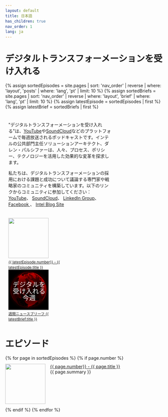 ```yaml
---
layout: default
title: 日本語
has_children: true
nav_order: 1
lang: ja
---
```


# デジタルトランスフォーメーションを受け入れる

<style>
.topcolumn {
float: left;
padding: 10px;
}

.topleft {
width: 65%;
}

.topright {
width: 35%;
}

/* Clear floats after the columns */
.toprow:after {
content: "";
display: table;
clear: both;
}
</style>
<style>
.thumbnail {
    float: left;
    margin: 0 15px 0 0;
}
.episode {
    margin: 10px 0;
}
.episode:hover {
    background-color: #cceeff;
}
</style>

{% assign sortedEpisodes = site.pages | sort: 'nav_order' | reverse | where: 'layout', 'posts' | where: 'lang', 'pt' | limit: 10 %}
{% assign sortedBriefs = site.pages | sort: 'nav_order' | reverse | where: 'layout', 'brief' | where: 'lang', 'pt' | limit: 10 %}
{% assign latestEpisode = sortedEpisodes | first %}
{% assign latestBrief = sortedBriefs | first %}
<div class="toprow">
  <div class="topcolumn topleft">
    <p> 
        "デジタルトランスフォーメーションを受け入れる"は、<a href="https://www.youtube.com/channel/UCveOcNne1kP_ZccC8kOZcDA">YouTube</a>や<a href="https://soundcloud.com/embracingdigital">SoundCloud</a>などのプラットフォームで毎週放送されるポッドキャストです。インテルの公共部門主任ソリューションアーキテクト、ダレン・パルシファーは、人々、プロセス、ポリシー、テクノロジーを活用した効果的な変革を探求します。
    </p>
    <p> 
        私たちは、デジタルトランスフォーメーションの採用における課題と成功について議論する専門家や戦略家のコミュニティを構築しています。以下のリンクからコミュニティに参加してください：
        <a href="https://www.youtube.com/channel/UCveOcNne1kP_ZccC8kOZcDA">YouTube</a>、
        <a href="https://soundcloud.com/embracingdigital">SoundCloud</a>、
        <a href="https://www.linkedin.com/company/embracing-digital-transformation/">LinkedIn Group</a>、
        <a href="https://www.facebook.com/embracingdigital">Facebook </a>、
        <a href="https://www.intel.com/content/www/us/en/government/embracing-digital-transformation-overview.html">Intel Blog Site</a>
    </p>
  </div>
  <div class="topcolumn topright">
    <a href="{{ latestEpisode.url }}">
        <img src="{{ latestEpisode.path | remove: latestEpisode.name }}/{{ latestEpisode.img }}" width="128" height="128"><br>
        <small>{{ latestEpisode.number}} - {{ latestEpisode.title }}</small>
    </a><br>
    <a href="{{ latestBrief.url }}">
        <img src="./ja.jpeg" width="128" height="128"><br>
        <small>週間ニュースブリーフ {{ latestBrief.title }}</small>
    </a><br>
  </div>
</div>

<h1>エピソード</h1>
{% for page in sortedEpisodes %}
{% if page.number %}
<div style="display:flex;">
<p class="episode">
    <img class="thumbnail" src="{{ page.path | remove: page.name }}/{{ page.img }}" width="128" height="128">
    <a href="{{ page.url }}">{{ page.number}} - {{ page.title }}</a><br>
    {{ page.summary }}
</p>
</div>
{% endif %}
{% endfor %}

<style>
.thumbnail {
    float: left;
    margin: 0 15px 0 0;
}
.episode {
    margin: 10px 0;
}
</style>